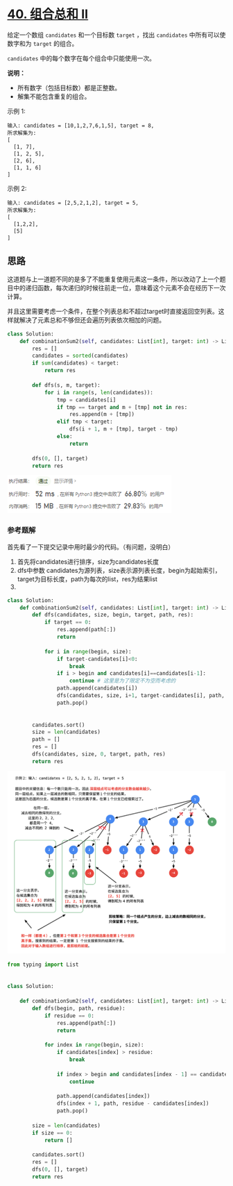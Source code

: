 # [40. 组合总和 II](https://leetcode-cn.com/problems/combination-sum-ii/)

给定一个数组 `candidates` 和一个目标数 `target` ，找出 `candidates` 中所有可以使数字和为 `target` 的组合。

`candidates` 中的每个数字在每个组合中只能使用一次。

**说明：**

- 所有数字（包括目标数）都是正整数。
- 解集不能包含重复的组合。 

示例 1:

```
输入: candidates = [10,1,2,7,6,1,5], target = 8,
所求解集为:
[
  [1, 7],
  [1, 2, 5],
  [2, 6],
  [1, 1, 6]
]
```


示例 2:

```
输入: candidates = [2,5,2,1,2], target = 5,
所求解集为:
[
  [1,2,2],
  [5]
]
```

## 思路

这道题与上一道题不同的是多了不能重复使用元素这一条件，所以改动了上一个题目中的递归函数，每次递归的时候往前走一位，意味着这个元素不会在经历下一次计算。

并且这里需要考虑一个条件，在整个列表总和不超过target时直接返回空列表。这样就解决了元素总和不够但还会遍历列表依次相加的问题。

```python
class Solution:
    def combinationSum2(self, candidates: List[int], target: int) -> List[List[int]]:
        res = []
        candidates = sorted(candidates)
        if sum(candidates) < target:
            return res

        def dfs(s, m, target):
            for i in range(s, len(candidates)):
                tmp = candidates[i]
                if tmp == target and m + [tmp] not in res:
                    res.append(m + [tmp])
                elif tmp < target:
                    dfs(i + 1, m + [tmp], target - tmp)
                else:
                    return

        dfs(0, [], target)
        return res
```

![image-20210301163554582](../img/image-20210301163554582-1614589298216.png)

### 参考题解

首先看了一下提交记录中用时最少的代码。（有问题，没明白）

1. 首先将candidates进行排序，size为candidates长度
2. dfs中参数 candidates为源列表，size表示源列表长度，begin为起始索引，target为目标长度，path为每次的list，res为结果list
3. 

```python
class Solution:
    def combinationSum2(self, candidates: List[int], target: int) -> List[List[int]]:
        def dfs(candidates, size, begin, target, path, res):
            if target == 0:
                res.append(path[:]) 
                return
            
            for i in range(begin, size):
                if target-candidates[i]<0:
                    break
                if i > begin and candidates[i]==candidates[i-1]:
                    continue # 这里是为了限定不为空而考虑的
                path.append(candidates[i])
                dfs(candidates, size, i+1, target-candidates[i], path, res)
                path.pop()


        candidates.sort()
        size = len(candidates)
        path = []
        res = []
        dfs(candidates, size, 0, target, path, res)
        return res
```

![image.png](../img/1599718525-iXEiiy-image.png)

```python
from typing import List


class Solution:

    def combinationSum2(self, candidates: List[int], target: int) -> List[List[int]]:
        def dfs(begin, path, residue):
            if residue == 0:
                res.append(path[:])
                return

            for index in range(begin, size):
                if candidates[index] > residue:
                    break

                if index > begin and candidates[index - 1] == candidates[index]:
                    continue

                path.append(candidates[index])
                dfs(index + 1, path, residue - candidates[index])
                path.pop()

        size = len(candidates)
        if size == 0:
            return []

        candidates.sort()
        res = []
        dfs(0, [], target)
        return res
```

